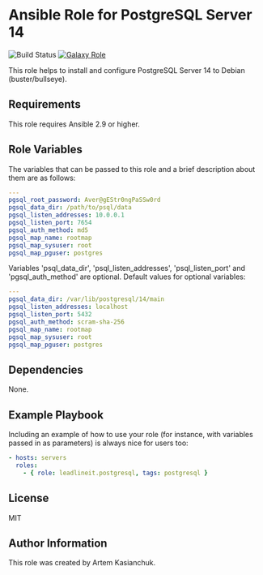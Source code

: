 # Ansible Role for PostgreSQL Server 14

![Build Status](https://github.com/leadlineit/ansible-role-postgresql/actions/workflows/ansible-galaxy-ci.yml/badge.svg)
[![Galaxy Role](https://img.shields.io/badge/Ansible--Galaxy-leadlineit.postgresql-blue.svg)](https://galaxy.ansible.com/leadlineit/postgresql/)

This role helps to install and configure PostgreSQL Server 14 to Debian (buster/bullseye).

Requirements
------------

This role requires Ansible 2.9 or higher.

Role Variables
--------------

The variables that can be passed to this role and a brief description about them are as follows:

```yaml
---
pgsql_root_password: Aver@gEStr0ngPaSSw0rd
pgsql_data_dir: /path/to/psql/data
pgsql_listen_addresses: 10.0.0.1
pgsql_listen_port: 7654
pgsql_auth_method: md5
pgsql_map_name: rootmap
pgsql_map_sysuser: root
pgsql_map_pguser: postgres
```

Variables 'psql_data_dir', 'psql_listen_addresses', 'psql_listen_port' and 'pgsql_auth_method' are optional.
Default values for optional variables:

```yaml
---
pgsql_data_dir: /var/lib/postgresql/14/main
pgsql_listen_addresses: localhost
pgsql_listen_port: 5432
pgsql_auth_method: scram-sha-256
pgsql_map_name: rootmap
pgsql_map_sysuser: root
pgsql_map_pguser: postgres
```

Dependencies
------------

None.

Example Playbook
----------------

Including an example of how to use your role (for instance, with variables passed in as parameters) is always nice for users too:

```yaml
- hosts: servers
  roles:
    - { role: leadlineit.postgresql, tags: postgresql }
```

License
-------

MIT

Author Information
------------------

This role was created by Artem Kasianchuk.

